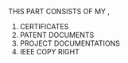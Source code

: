 THIS PART CONSISTS OF MY ,
1) CERTIFICATES
2) PATENT DOCUMENTS
3) PROJECT DOCUMENTATIONS
4) IEEE COPY RIGHT 
